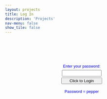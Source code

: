 ```yaml
---
layout: projects
title: Log In
description: 'Projects'
nav-menu: false
show_tile: false
---
```




<html lang="en">
<head>
<title>Login</title>
<meta charset="UTF-8">





<script type="text/javascript">
// PASSWORD PROTECTION SCRIPT

function TheLogin() {

var password = 'Researcher';

if (this.document.login.pass.value == password) {
  top.location.href="projects.html";
}
else {
  window.alert("Incorrect password, please try again.");
  }
}

</script>





</head>

<body>

<br><br><br><br>





<div style="text-align: center; margin: 0 auto; color: #0000FF; font: normal 13px arial, sans-serif;">
Enter your password:<br>
<form name="login" style="margin: 5px 0px 0px 0px;">
<input type="text" name="pass" size="17" onkeydown="if(event.keyCode==13) return false;" style="width: 130px;"><br>
<input type="button" value="Click to Login" style="width: 134px; margin: 4px auto 4px auto;" onclick="javascript:TheLogin(this.form)">
</form>

Password = pepper

</div>





<br><br><br>

</body>
</html>

